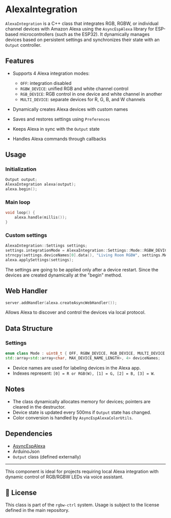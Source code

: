 # AlexaIntegration

`AlexaIntegration` is a C++ class that integrates RGB, RGBW, or individual channel devices with Amazon Alexa using the `AsyncEspAlexa` library for ESP-based microcontrollers (such as the ESP32). It dynamically manages devices based on persistent settings and synchronizes their state with an `Output` controller.

## Features

* Supports 4 Alexa integration modes:

    * `OFF`: integration disabled
    * `RGBW_DEVICE`: unified RGB and white channel control
    * `RGB_DEVICE`: RGB control in one device and white channel in another
    * `MULTI_DEVICE`: separate devices for R, G, B, and W channels
* Dynamically creates Alexa devices with custom names
* Saves and restores settings using `Preferences`
* Keeps Alexa in sync with the `Output` state
* Handles Alexa commands through callbacks

## Usage

### Initialization

```cpp
Output output;
AlexaIntegration alexa(output);
alexa.begin();
```

### Main loop

```cpp
void loop() {
    alexa.handle(millis());
}
```

### Custom settings

```cpp
AlexaIntegration::Settings settings;
settings.integrationMode = AlexaIntegration::Settings::Mode::RGBW_DEVICE;
strncpy(settings.deviceNames[0].data(), "Living Room RGBW", settings.MAX_DEVICE_NAME_LENGTH);
alexa.applySettings(settings);
```

The settings are going to be applied only after a device restart. Since the devices are created dynamically at the "begin" method.

## Web Handler

```cpp
server.addHandler(alexa.createAsyncWebHandler());
```

Allows Alexa to discover and control the devices via local protocol.

## Data Structure

### Settings

```cpp
enum class Mode : uint8_t { OFF, RGBW_DEVICE, RGB_DEVICE, MULTI_DEVICE };
std::array<std::array<char, MAX_DEVICE_NAME_LENGTH>, 4> deviceNames;
```

* Device names are used for labeling devices in the Alexa app.
* Indexes represent: `[0] = R or RGB(W), [1] = G, [2] = B, [3] = W`.

## Notes

* The class dynamically allocates memory for devices; pointers are cleared in the destructor.
* Device state is updated every 500ms if `Output` state has changed.
* Color conversion is handled by `AsyncEspAlexaColorUtils`.

## Dependencies

* [AsyncEspAlexa](https://github.com/kakopappa/arduino-esp8266-alexa-wemo)
* ArduinoJson
* `Output` class (defined externally)

---

This component is ideal for projects requiring local Alexa integration with dynamic control of RGB/RGBW LEDs via voice assistant.

## 📜 License

This class is part of the `rgbw-ctrl` system. Usage is subject to the license defined in the main repository.

